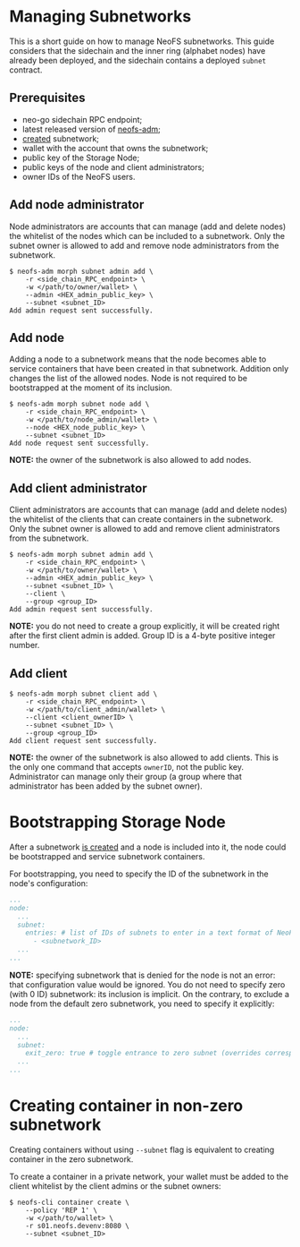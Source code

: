 # Managing Subnetworks

This is a short guide on how to manage NeoFS subnetworks. This guide
considers that the sidechain and the inner ring (alphabet nodes) have already been
deployed, and the sidechain contains a deployed `subnet` contract.

## Prerequisites

- neo-go sidechain RPC endpoint;
- latest released version of [neofs-adm](https://github.com/nspcc-dev/neofs-node/releases);
- [created](subnetwork-creation.md) subnetwork;
- wallet with the account that owns the subnetwork;
- public key of the Storage Node;
- public keys of the node and client administrators;
- owner IDs of the NeoFS users.

## Add node administrator

Node administrators are accounts that can manage (add and delete nodes)
the whitelist of the nodes which can be included to a subnetwork. Only the subnet
owner is allowed to add and remove node administrators from the subnetwork.

```shell
$ neofs-adm morph subnet admin add \
    -r <side_chain_RPC_endpoint> \
    -w </path/to/owner/wallet> \
    --admin <HEX_admin_public_key> \
    --subnet <subnet_ID>
Add admin request sent successfully.
```

## Add node

Adding a node to a subnetwork means that the node becomes able to service
containers that have been created in that subnetwork. Addition only changes
the list of the allowed nodes. Node is not required to be bootstrapped at the
moment of its inclusion.

```shell
$ neofs-adm morph subnet node add \
    -r <side_chain_RPC_endpoint> \
    -w </path/to/node_admin/wallet> \
    --node <HEX_node_public_key> \
    --subnet <subnet_ID>
Add node request sent successfully.
```

**NOTE:** the owner of the subnetwork is also allowed to add nodes.

## Add client administrator

Client administrators are accounts that can manage (add and delete
nodes) the whitelist of the clients that can create containers in the
subnetwork. Only the subnet owner is allowed to add and remove client
administrators from the subnetwork.

```shell
$ neofs-adm morph subnet admin add \
    -r <side_chain_RPC_endpoint> \
    -w </path/to/owner/wallet> \
    --admin <HEX_admin_public_key> \
    --subnet <subnet_ID> \
    --client \
    --group <group_ID>
Add admin request sent successfully.
```

**NOTE:** you do not need to create a group explicitly, it will be created
right after the first client admin is added. Group ID is a 4-byte
positive integer number.

## Add client

```shell
$ neofs-adm morph subnet client add \
    -r <side_chain_RPC_endpoint> \
    -w </path/to/client_admin/wallet> \
    --client <client_ownerID> \
    --subnet <subnet_ID> \
    --group <group_ID>
Add client request sent successfully.
```

**NOTE:** the owner of the subnetwork is also allowed to add clients. This is
the only one command that accepts `ownerID`, not the public key.
Administrator can manage only their group (a group where that administrator
has been added by the subnet owner).

# Bootstrapping Storage Node

After a subnetwork [is created](subnetwork-creation.md) and a node is included into it, the 
node could be bootstrapped and service subnetwork containers.

For bootstrapping, you need to specify the ID of the subnetwork in the node's 
configuration: 

```yaml
...
node:
  ...
  subnet:
    entries: # list of IDs of subnets to enter in a text format of NeoFS API protocol (overrides corresponding attributes)
      - <subnetwork_ID>
  ...
...
```

**NOTE:** specifying subnetwork that is denied for the node is not an error:
that configuration value would be ignored. You do not need to specify zero 
(with 0 ID) subnetwork: its inclusion is implicit. On the contrary, to exclude
a node from the default zero subnetwork, you need to specify it explicitly:

```yaml
...
node:
  ...
  subnet:
    exit_zero: true # toggle entrance to zero subnet (overrides corresponding attribute and occurrence in `entries`)
  ...
...
```

# Creating container in non-zero subnetwork

Creating containers without using `--subnet` flag is equivalent to 
creating container in the zero subnetwork.

To create a container in a private network, your wallet must be added to
the client whitelist by the client admins or the subnet owners:

```shell
$ neofs-cli container create \
    --policy 'REP 1' \
    -w </path/to/wallet> \
    -r s01.neofs.devenv:8080 \
    --subnet <subnet_ID>
```
